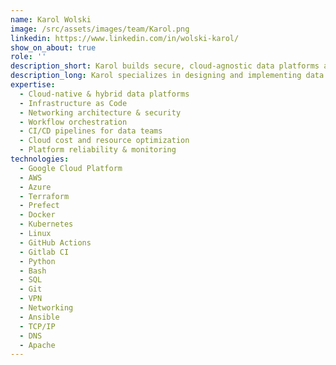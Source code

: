 ```yaml
---
name: Karol Wolski
image: /src/assets/images/team/Karol.png
linkedin: https://www.linkedin.com/in/wolski-karol/
show_on_about: true
role: ''
description_short: Karol builds secure, cloud-agnostic data platforms at scale. With deep DevOps expertise, he unifies data sources, automates infrastructure, and streamlines hybrid operations.
description_long: Karol specializes in designing and implementing data platforms that are cloud-agnostic, secure, and built to scale. With a strong DevOps background, he specializes in integrating diverse data sources into unified systems, automating infrastructure, and streamlining operations across hybrid environments.
expertise:
  - Cloud-native & hybrid data platforms
  - Infrastructure as Code
  - Networking architecture & security
  - Workflow orchestration
  - CI/CD pipelines for data teams
  - Cloud cost and resource optimization
  - Platform reliability & monitoring
technologies:
  - Google Cloud Platform
  - AWS
  - Azure
  - Terraform
  - Prefect
  - Docker
  - Kubernetes
  - Linux
  - GitHub Actions
  - Gitlab CI
  - Python
  - Bash
  - SQL
  - Git
  - VPN
  - Networking
  - Ansible
  - TCP/IP
  - DNS
  - Apache
---
```


